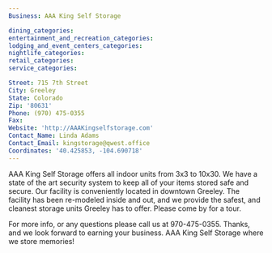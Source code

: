 ```yaml
---
Business: AAA King Self Storage

dining_categories:
entertainment_and_recreation_categories:
lodging_and_event_centers_categories:
nightlife_categories:
retail_categories:
service_categories:

Street: 715 7th Street
City: Greeley
State: Colorado
Zip: '80631'
Phone: (970) 475-0355
Fax:
Website: 'http://AAAKingselfstorage.com'
Contact_Name: Linda Adams
Contact_Email: kingstorage@qwest.office
Coordinates: '40.425853, -104.690718'
---
```



AAA King Self Storage offers all indoor units from 3x3 to 10x30. We have a state of the art security system to keep all of your items stored safe and secure. Our facility is conveniently located in downtown Greeley. The facility has been re-modeled inside and out, and we provide the safest, and cleanest storage units Greeley has to offer. Please come by for a tour.

For more info, or any questions please call us at 970-475-0355. Thanks, and we look forward to earning your business. AAA King Self Storage where we store memories!